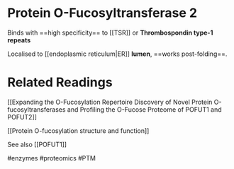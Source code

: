 # Protein O-Fucosyltransferase 2

Binds with ==high specificity== to [[TSR]] or **Thrombospondin type-1 repeats**

Localised to [[endoplasmic reticulum|ER]] **lumen**, ==works post-folding==.

# Related Readings
[[Expanding the O-Fucosylation Repertoire Discovery of Novel Protein O-fucosyltransferases and Profiling the O-Fucose Proteome of POFUT1 and POFUT2]]

[[Protein O-fucosylation structure and function]]

See also [[POFUT1]]

#enzymes #proteomics #PTM 